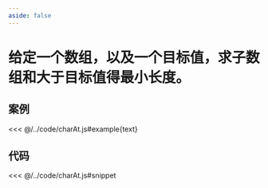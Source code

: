```yaml
---
aside: false
---
```


# 给定一个数组，以及一个目标值，求子数组和大于目标值得最小长度。

## 案例

<<< @/../code/charAt.js#example{text}

## 代码

<<< @/../code/charAt.js#snippet